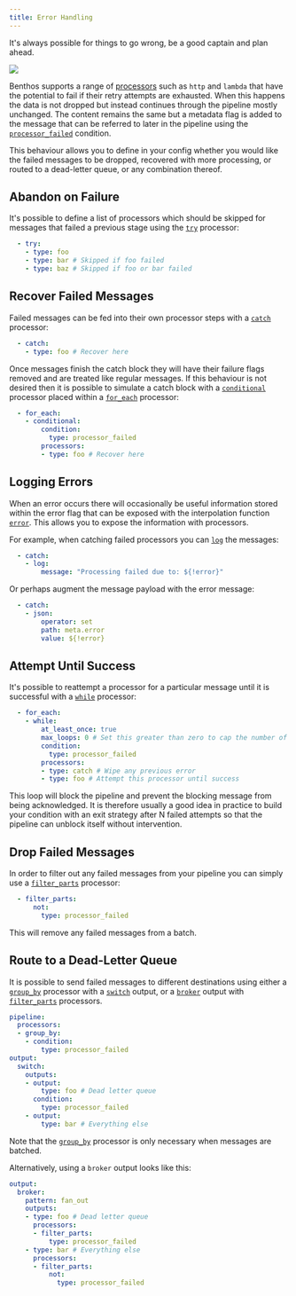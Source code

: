 ```yaml
---
title: Error Handling
---
```


It's always possible for things to go wrong, be a good captain and plan ahead.

<div style={{textAlign: 'center'}}><img style={{maxWidth: '300px', marginBottom: '40px'}} src="/img/Blobpirate.svg" /></div>

Benthos supports a range of [processors][processors] such as `http` and `lambda`
that have the potential to fail if their retry attempts are exhausted. When this
happens the data is not dropped but instead continues through the pipeline
mostly unchanged. The content remains the same but a metadata flag is added to
the message that can be referred to later in the pipeline using the
[`processor_failed`][processor_failed] condition.

This behaviour allows you to define in your config whether you would like the
failed messages to be dropped, recovered with more processing, or routed to a
dead-letter queue, or any combination thereof.

## Abandon on Failure

It's possible to define a list of processors which should be skipped for
messages that failed a previous stage using the [`try`][try] processor:

```yaml
  - try:
    - type: foo
    - type: bar # Skipped if foo failed
    - type: baz # Skipped if foo or bar failed
```

## Recover Failed Messages

Failed messages can be fed into their own processor steps with a
[`catch`][catch] processor:

```yaml
  - catch:
    - type: foo # Recover here
```

Once messages finish the catch block they will have their failure flags removed
and are treated like regular messages. If this behaviour is not desired then it
is possible to simulate a catch block with a [`conditional`][conditional]
processor placed within a [`for_each`][for_each] processor:

```yaml
  - for_each:
    - conditional:
        condition:
          type: processor_failed
        processors:
        - type: foo # Recover here
```

## Logging Errors

When an error occurs there will occasionally be useful information stored within
the error flag that can be exposed with the interpolation function
[`error`][error_interpolation]. This allows you to expose the information with
processors.

For example, when catching failed processors you can [`log`][log] the messages:

```yaml
  - catch:
    - log:
        message: "Processing failed due to: ${!error}"
```

Or perhaps augment the message payload with the error message:

```yaml
  - catch:
    - json:
        operator: set
        path: meta.error
        value: ${!error}
```

## Attempt Until Success

It's possible to reattempt a processor for a particular message until it is
successful with a [`while`][while] processor:

```yaml
  - for_each:
    - while:
        at_least_once: true
        max_loops: 0 # Set this greater than zero to cap the number of attempts
        condition:
          type: processor_failed
        processors:
        - type: catch # Wipe any previous error
        - type: foo # Attempt this processor until success
```

This loop will block the pipeline and prevent the blocking message from being
acknowledged. It is therefore usually a good idea in practice to build your
condition with an exit strategy after N failed attempts so that the pipeline can
unblock itself without intervention.

## Drop Failed Messages

In order to filter out any failed messages from your pipeline you can simply use
a [`filter_parts`][filter_parts] processor:

```yaml
  - filter_parts:
      not:
        type: processor_failed
```

This will remove any failed messages from a batch.

## Route to a Dead-Letter Queue

It is possible to send failed messages to different destinations using either a
[`group_by`][group_by] processor with a [`switch`][switch] output, or a
[`broker`][broker] output with [`filter_parts`][filter_parts] processors.

```yaml
pipeline:
  processors:
  - group_by:
    - condition:
        type: processor_failed
output:
  switch:
    outputs:
    - output:
        type: foo # Dead letter queue
      condition:
        type: processor_failed
    - output:
        type: bar # Everything else
```

Note that the [`group_by`][group_by] processor is only necessary when messages
are batched.

Alternatively, using a `broker` output looks like this:

```yaml
output:
  broker:
    pattern: fan_out
    outputs:
    - type: foo # Dead letter queue
      processors:
      - filter_parts:
          type: processor_failed
    - type: bar # Everything else
      processors:
      - filter_parts:
          not:
            type: processor_failed
```

[processors]: /docs/components/processors/about
[processor_failed]: /docs/components/conditions/processor_failed
[filter_parts]: /docs/components/processors/filter_parts
[while]: /docs/components/processors/while
[for_each]: /docs/components/processors/for_each
[conditional]: /docs/components/processors/conditional
[catch]: /docs/components/processors/catch
[try]: /docs/components/processors/try
[log]: /docs/components/processors/log
[group_by]: /docs/components/processors/group_by
[switch]: /docs/components/outputs/switch
[broker]: /docs/components/outputs/broker
[error_interpolation]: /docs/configuration/interpolation#error